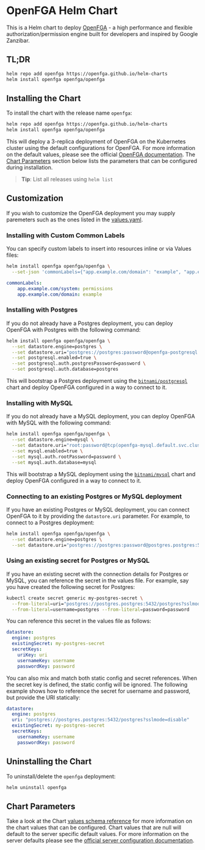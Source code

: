 # OpenFGA Helm Chart

This is a Helm chart to deploy [OpenFGA](https://github.com/openfga/openfga) - a high performance and flexible authorization/permission engine built for developers and inspired by Google Zanzibar.

## TL;DR

```sh
helm repo add openfga https://openfga.github.io/helm-charts
helm install openfga openfga/openfga
```

## Installing the Chart

To install the chart with the release name `openfga`:

```sh
helm repo add openfga https://openfga.github.io/helm-charts
helm install openfga openfga/openfga
```

This will deploy a 3-replica deployment of OpenFGA on the Kubernetes cluster using the default configurations for OpenFGA. For more information on the default values, please see the official [OpenFGA documentation](https://openfga.dev/docs/getting-started/setup-openfga/docker#configuring-the-server). The [Chart Parameters](#chart-parameters) section below lists the parameters that can be configured during installation.

> **Tip**: List all releases using `helm list`

## Customization

If you wish to customize the OpenFGA deployment you may supply paremeters such as the ones listed in the [values.yaml](/charts/openfga/values.yaml).

### Installing with Custom Common Labels

You can specify custom labels to insert into resources inline or via Values files:

```sh
helm install openfga openfga/openfga \
  --set-json 'commonLabels={"app.example.com/domain": "example", "app.example.com/system": "permissions"}'
```

```yaml
commonLabels:
    app.example.com/system: permissions
    app.example.com/domain: example
```

### Installing with Postgres

If you do not already have a Postgres deployment, you can deploy OpenFGA with Postgres with the following command:

```sh
helm install openfga openfga/openfga \
  --set datastore.engine=postgres \
  --set datastore.uri="postgres://postgres:password@openfga-postgresql.default.svc.cluster.local:5432/postgres?sslmode=disable" \
  --set postgresql.enabled=true \
  --set postgresql.auth.postgresPassword=password \
  --set postgresql.auth.database=postgres
```

This will bootstrap a Postgres deployment using the [`bitnami/postgresql`](https://artifacthub.io/packages/helm/bitnami/postgresql) chart and deploy OpenFGA configured in a way to connect to it.

### Installing with MySQL

If you do not already have a MySQL deployment, you can deploy OpenFGA with MySQL with the following command:

```sh
helm install openfga openfga/openfga \
  --set datastore.engine=mysql \
  --set datastore.uri="root:password@tcp(openfga-mysql.default.svc.cluster.local:3306)/mysql?parseTime=true" \
  --set mysql.enabled=true \
  --set mysql.auth.rootPassword=password \
  --set mysql.auth.database=mysql
```

This will bootstrap a MySQL deployment using the [`bitnami/mysql`](https://artifacthub.io/packages/helm/bitnami/mysql) chart and deploy OpenFGA configured in a way to connect to it.

### Connecting to an existing Postgres or MySQL deployment

If you have an existing Postgres or MySQL deployment, you can connect OpenFGA to it by providing the `datastore.uri` parameter. For example, to connect to a Postgres deployment:

```sh
helm install openfga openfga/openfga \
  --set datastore.engine=postgres \
  --set datastore.uri="postgres://postgres:password@postgres.postgres:5432/postgres?sslmode=disable"
```

### Using an existing secret for Postgres or MySQL

If you have an existing secret with the connection details for Postgres or MySQL, you can reference the secret in the values file. For example, say you have created the following secret for Postgres:

```sh
kubectl create secret generic my-postgres-secret \
  --from-literal=uri="postgres://postgres.postgres:5432/postgres?sslmode=disable" \
  --from-literal=username=postgres --from-literal=password=password
```

You can reference this secret in the values file as follows:

```yaml
datastore:
  engine: postgres
  existingSecret: my-postgres-secret
  secretKeys:
    uriKey: uri
    usernameKey: username
    passwordKey: password
```

You can also mix and match both static config and secret references. When the secret key is defined, the static config will be ignored. The following example shows how to reference the secret for username and password, but provide the URI statically:

```yaml
datastore:
  engine: postgres
  uri: "postgres://postgres.postgres:5432/postgres?sslmode=disable"
  existingSecret: my-postgres-secret
  secretKeys:
    usernameKey: username
    passwordKey: password
```

## Uninstalling the Chart

To uninstall/delete the `openfga` deployment:

```sh
helm uninstall openfga
```

## Chart Parameters

Take a look at the Chart [values schema reference](https://artifacthub.io/packages/helm/openfga/openfga?modal=values-schema) for more information on the chart values that can be configured. Chart values that are null will default to the server specific default values. For more information on the server defaults please see the [official server configuration documentation](https://openfga.dev/docs/getting-started/setup-openfga/docker#configuring-the-server).
